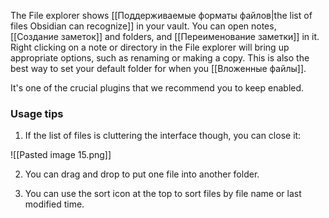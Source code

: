 The File explorer shows [[Поддерживаемые форматы файлов|the list of files Obsidian can recognize]] in your vault. You can open notes, [[Создание заметок]] and folders, and [[Переименование заметки]] in it. Right clicking on a note or directory in the File explorer will bring up appropriate options, such as renaming or making a copy. This is also the best way to set your default folder for when you [[Вложенные файлы]].

It's one of the crucial plugins that we recommend you to keep enabled.

### Usage tips

1. If the list of files is cluttering the interface though, you can close it:

![[Pasted image 15.png]]

2. You can drag and drop to put one file into another folder.

3. You can use the sort icon at the top to sort files by file name or last modified time.
